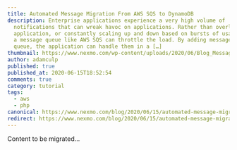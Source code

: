 ```yaml
---
title: Automated Message Migration From AWS SQS to DynamoDB
description: Enterprise applications experience a very high volume of
  notifications that can wreak havoc on applications. Rather than overloading an
  application, or constantly scaling up and down based on bursts of usage, using
  a message queue like AWS SQS can throttle the load. By adding messages to the
  queue, the application can handle them in a […]
thumbnail: https://www.nexmo.com/wp-content/uploads/2020/06/Blog_Message-Migration_1200x600.png
author: adamculp
published: true
published_at: 2020-06-15T18:52:54
comments: true
category: tutorial
tags:
  - aws
  - php
canonical: https://www.nexmo.com/blog/2020/06/15/automated-message-migration-from-aws-sqs-to-dynamodb
redirect: https://www.nexmo.com/blog/2020/06/15/automated-message-migration-from-aws-sqs-to-dynamodb
---
```

Content to be migrated...